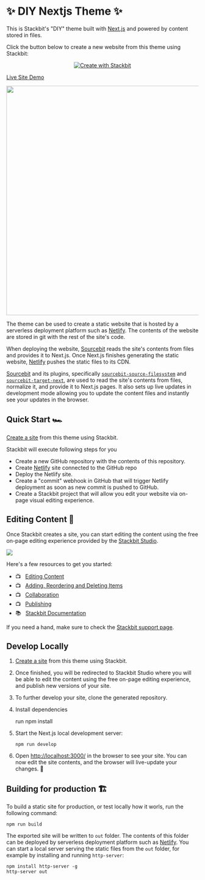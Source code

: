 # ✨ DIY Nextjs Theme ✨

This is Stackbit's "DIY" theme built with [Next.js](https://nextjs.org/) and
powered by content stored in files.

Click the button below to create a new website from this theme using Stackbit:

<p align="center">
  <a href="https://app.stackbit.com/create?theme=https://github.com/stackbit-themes/diy-nextjs&utm_source=theme-readme&utm_medium=referral&utm_campaign=stackbit_themes"><img alt="Create with Stackbit" src="https://assets.stackbit.com/badge/create-with-stackbit.svg"/></a>
</p>

[Live Site Demo](https://themes.stackbit.com/demos/diy/)

<img src="https://themes.stackbit.com/images/diy-demo-1024x768.png" width="600">

The theme can be used to create a static website that is hosted by a serverless
deployment platform such as [Netlify](https://www.netlify.com). The contents of
the website are stored in git with the rest of the site's code.

When deploying the website, [Sourcebit](https://github.com/stackbithq/sourcebit)
reads the site's contents from files and provides it to Next.js. Once Next.js
finishes generating the static website, [Netlify](https://www.netlify.com) pushes
the static files to its CDN.

[Sourcebit](https://github.com/stackbithq/sourcebit) and its plugins, specifically
[`sourcebit-source-filesystem`](https://github.com/stackbithq/sourcebit-source-filesystem)
and [`sourcebit-target-next`](https://github.com/stackbithq/sourcebit-target-next),
are used to read the site's contents from files, normalize it, and provide it to
Next.js pages. It also sets up live updates in development mode allowing you to
update the content files and instantly see your updates in the browser.

## Quick Start 🏎

[Create a site](https://app.stackbit.com/create?theme=https://github.com/stackbit-themes/diy-nextjs&utm_source=theme-readme&utm_medium=referral&utm_campaign=stackbit_themes) from this theme using Stackbit.

Stackbit will execute following steps for you

-   Create a new GitHub repository with the contents of this repository.
-   Create [Netlify](https://www.netlify.com) site connected to the GitHub repo
-   Deploy the Netlify site.
-   Create a "commit" webhook in GitHub that will trigger Netlify deployment as
    soon as new commit is pushed to GitHub.
-   Create a Stackbit project that will allow you edit your website via on-page
    visual editing experience.

## Editing Content 📝

Once Stackbit creates a site, you can start editing the content using the free
on-page editing experience provided by the [Stackbit Studio](https://stackbit.com?utm_source=project-readme&utm_medium=referral&utm_campaign=user_themes).

[![](https://i3.ytimg.com/vi/zd9lGRLVDm4/hqdefault.jpg)](https://stackbit.link/project-readme-lead-video)

Here's a few resources to get you started:

-   📺 &nbsp; [Editing Content](https://stackbit.link/project-readme-editing-video)
-   📺 &nbsp; [Adding, Reordering and Deleting Items](https://stackbit.link/project-readme-adding-video)
-   📺 &nbsp; [Collaboration](https://stackbit.link/project-readme-collaboration-video)
-   📺 &nbsp; [Publishing](https://stackbit.link/project-readme-publishing-video)
-   📚 &nbsp; [Stackbit Documentation](https://stackbit.link/project-readme-documentation)

If you need a hand, make sure to check the [Stackbit support page](https://stackbit.link/project-readme-support).

## Develop Locally

1.  [Create a site](https://app.stackbit.com/create?theme=https://github.com/stackbit-themes/diy-nextjs&utm_source=theme-readme&utm_medium=referral&utm_campaign=stackbit_themes) from this theme using Stackbit.

1.  Once finished, you will be redirected to Stackbit Studio where you will be
    able to edit the content using the free on-page editing experience, and
    publish new versions of your site.

1.  To further develop your site, clone the generated repository.

1.  Install dependencies

    run npm install

1.  Start the Next.js local development server:

        npm run develop

1.  Open [http://localhost:3000/](http://localhost:3000/) in the browser to see
    your site. You can now edit the site contents, and the browser will
    live-update your changes. 🎉

## Building for production 🏗

To build a static site for production, or test locally how it worls, run the
following command:

    npm run build

The exported site will be written to `out` folder. The contents of this folder
can be deployed by serverless deployment platform such as [Netlify](https://www.netlify.com).
You can start a local server serving the static files from the `out` folder, for
example by installing and running `http-server`:

    npm install http-server -g
    http-server out
